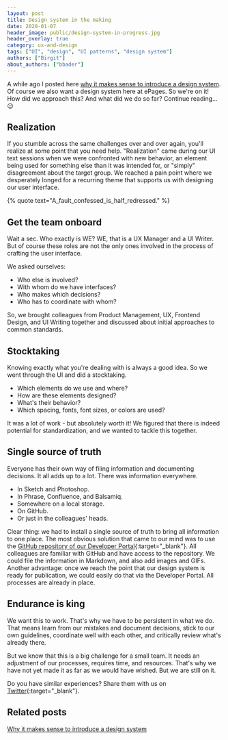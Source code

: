 ```yaml
---
layout: post
title: Design system in the making
date: 2020-01-07
header_image: public/design-system-in-progress.jpg
header_overlay: true
category: ux-and-design
tags: ["UI", "design", "UI patterns", "design system"]
authors: ["Birgit"]
about_authors: ["bbader"]
---
```


A  while ago I posted here [why it makes sense to introduce a design system](/blog/ux-and-design/why-it-makes-sense-to-introduce-a-design-system/).
Of course we also want a design system here at ePages.
So we're on it!
How did we approach this?
And what did we do so far?
Continue reading... 😉

## Realization

If you stumble across the same challenges over and over again, you'll realize at some point that you need help.
"Realization" came during our UI text sessions when we were confronted with new behavior, an element being used for something else than it was intended for, or "simply" disagreement about the target group.
We reached a pain point where we desperately longed for a recurring theme that supports us with designing our user interface.

{% quote text="A_fault_confessed_is_half_redressed." %}

## Get the team onboard

Wait a sec.
Who exactly is WE?
WE, that is a UX Manager and a UI Writer.
But of course these roles are not the only ones involved in the process of crafting the user interface.

We asked ourselves: 

* Who else is involved?
* With whom do we have interfaces?
* Who makes which decisions?
* Who has to coordinate with whom?

So, we brought colleagues from Product Management, UX, Frontend Design, and UI Writing together and discussed about initial approaches to common standards.

## Stocktaking

Knowing exactly what you're dealing with is always a good idea.
So we went through the UI and did a stocktaking.

* Which elements do we use and where?
* How are these elements designed?
* What's their behavior?
* Which spacing, fonts, font sizes, or colors are used?

It was a lot of work - but absolutely worth it!
We figured that there is indeed potential for standardization, and we wanted to tackle this together.

## Single source of truth

Everyone has their own way of filing information and documenting decisions.
It all adds up to a lot.
There was information everywhere.

* In Sketch and Photoshop.
* In Phrase, Confluence, and Balsamiq.
* Somewhere on a local storage.
* On GitHub.
* Or just in the colleagues' heads.

Clear thing: we had to install a single source of truth to bring all information to one place.
The most obvious solution that came to our mind was to use the [GitHub repository of our Developer Portal](https://github.com/ePages-de/epages-devportal){:target="_blank"}.
All colleagues are familiar with GitHub and have access to the repository.
We could file the information in Markdown, and also add images and GIFs.
Another advantage: once we reach the point that our design system is ready for publication, we could easily do that via the Developer Portal.
All processes are already in place.

## Endurance is king

We want this to work.
That's why we have to be persistent in what we do.
That means learn from our mistakes and document decisions, stick to our own guidelines, coordinate well with each other, and critically review what's already there.

But we know that this is a big challenge for a small team.
It needs an adjustment of our processes, requires time, and resources.
That's why we have not yet made it as far as we would have wished.
But we are still on it.

Do you have similar experiences?
Share them with us on [Twitter](https://twitter.com/epagesdevs){:target="_blank"}.

## Related posts

[Why it makes sense to introduce a design system](/blog/ux-and-design/why-it-makes-sense-to-introduce-a-design-system/)